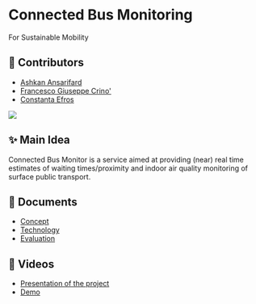 # Connected Bus Monitoring
For Sustainable Mobility

## 🤝 Contributors

- [Ashkan Ansarifard](https://www.linkedin.com/in/ashkan-ansarifard-6a6326144)
- [Francesco Giuseppe Crino']()
- [Constanta Efros]()

<a href="https://github.com/ashkanans-lab/IOTGroupProject/graphs/contributors">
  <img src="https://contrib.rocks/image?repo=ashkanans-lab/IOTGroupProject" />
</a>

## ✨ Main Idea
Connected Bus Monitor is a service aimed at providing (near) real time estimates of waiting times/proximity and indoor air quality monitoring of surface public transport. 

## 📄 Documents
- [Concept](https://github.com/ashkanans-lab/IOTGroupProject/blob/main/Concept.md)
- [Technology]()
- [Evaluation]()

## 🎥 Videos

- [Presentation of the project]()
- [Demo]()

